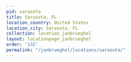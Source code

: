 ```yaml
---
pid: sarasota
title: Sarasota, FL
location_country: United States
location_city: Sarasota, FL
collection: location_janbrueghel
layout: locationpage_janbrueghel
order: '132'
permalink: "/janbrueghel/locations/sarasota/"
---
```

